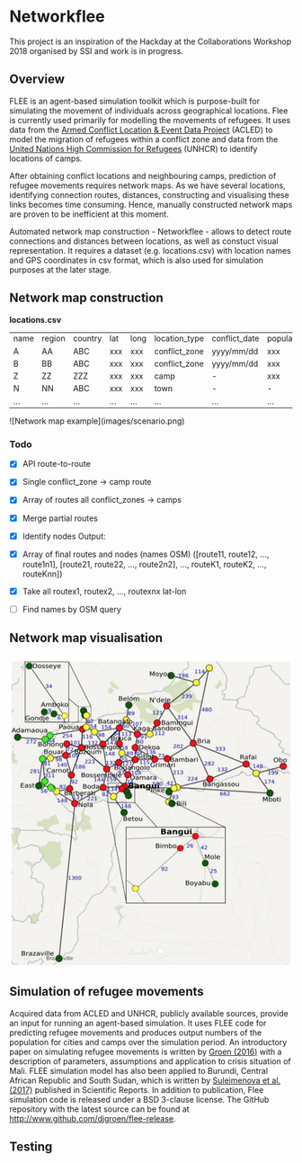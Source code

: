 # Networkflee
This project is an inspiration of the Hackday at the Collaborations Workshop 2018 organised by SSI and work is in progress.

## Overview
FLEE is an agent-based simulation toolkit which is purpose-built for simulating the movement of individuals across geographical locations. Flee is currently used primarily for modelling the movements of refugees. It uses data from the [Armed Conflict Location & Event Data Project](http://data2.unhcr.org/en/situations) (ACLED) to model the migration of refugees within a conflict zone and data from the [United Nations High Commission for Refugees](http://data2.unhcr.org/en/situations) (UNHCR) to identify locations of camps. 

After obtaining conflict locations and neighbouring camps, prediction of refugee movements requires network maps. As we have several locations, identifying connection routes, distances, constructing and visualising these links becomes time consuming. Hence, manually constructed network maps are proven to be inefficient at this moment. 

Automated network map construction - Networkflee - allows to detect route connections and distances between locations, as well as constuct visual representation. It requires a dataset (e.g. locations.csv) with location names and GPS coordinates in csv format, which is also used for simulation purposes at the later stage. 

## Network map construction

**locations.csv**
<table>
  <tr>
    <td>name</td>
    <td>region</td>
    <td>country</td>
    <td>lat</td>
    <td>long</td>
    <td>location_type</td>
    <td>conflict_date</td>
    <td>population/capacity</td>
  </tr>
  <tr>
    <td>A</td>
    <td>AA</td>
    <td>ABC</td>
    <td>xxx</td>
    <td>xxx</td>
    <td>conflict_zone</td>
    <td>yyyy/mm/dd</td>
    <td>xxx</td>
  </tr>
  <tr>
    <td>B</td>
    <td>BB</td>
    <td>ABC</td>
    <td>xxx</td>
    <td>xxx</td>
    <td>conflict_zone</td>
    <td>yyyy/mm/dd</td>
    <td>xxx</td>
  </tr>
  <tr>
    <td>Z</td>
    <td>ZZ</td>
    <td>ZZZ</td>
    <td>xxx</td>
    <td>xxx</td>
    <td>camp</td>
    <td>-</td>
    <td>xxx</td>
  </tr>
  <tr>
    <td>N</td>
    <td>NN</td>
    <td>ABC</td>
    <td>xxx</td>
    <td>xxx</td>
    <td>town</td>
    <td>-</td>
    <td>-</td>
  </tr>
  <tr>
    <td>…</td>
    <td>…</td>
    <td>…</td>
    <td>…</td>
    <td>…</td>
    <td>…</td>
    <td>…</td>
    <td>…</td>
  </tr>
</table>
![Network map example](images/scenario.png)

### Todo
- [x] API route-to-route
- [x] Single conflict_zone -> camp route
- [x] Array of routes all conflict_zones -> camps
- [x] Merge partial routes 
- [x] Identify nodes 
Output: 
- [x] Array of final routes and nodes (names OSM)
      ([route11, route12, …, route1n1], [route21, route22, …, route2n2], …, routeK1, routeK2, …, routeKnn])
- [x] Take all routex1, routex2, …, routexnx lat-lon
- [ ] Find names by OSM query


## Network map visualisation
![Network map for Central African Republic (manual)](images/CAR.png)


## Simulation of refugee movements
Acquired data from ACLED and UNHCR, publicly available sources, provide an input for running an agent-based simulation. It uses FLEE code for predicting refugee movements and produces output numbers of the population for cities and camps over the simulation period. An introductory paper on simulating refugee movements is written by [Groen (2016)](http://www.sciencedirect.com/science/article/pii/S1877050916308766) with a description of parameters, assumptions and application to crisis situation of Mali. FLEE simulation model has also been applied to Burundi, Central African Republic and South Sudan, which is written by [Suleimenova et al. (2017)](https://goo.gl/t16LA1) published in Scientific Reports. In addition to publication, Flee simulation code is released under a BSD 3-clause license. The GitHub repository with the latest source can be found at http://www.github.com/djgroen/flee-release. 


## Testing
